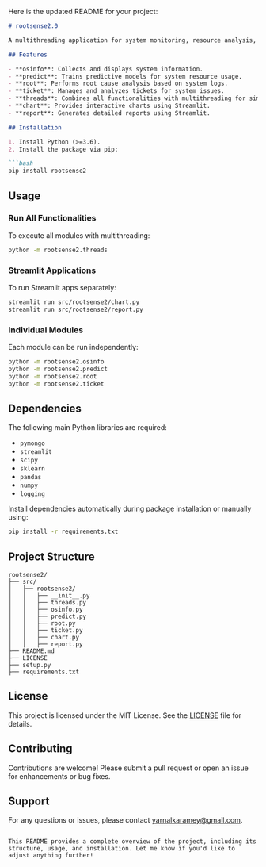 Here is the updated README for your project: 

```markdown
# rootsense2.0

A multithreading application for system monitoring, resource analysis, and predictive insights. This package integrates multiple functionalities for efficient resource management and includes Streamlit-based visualizations.

## Features

- **osinfo**: Collects and displays system information.
- **predict**: Trains predictive models for system resource usage.
- **root**: Performs root cause analysis based on system logs.
- **ticket**: Manages and analyzes tickets for system issues.
- **threads**: Combines all functionalities with multithreading for simultaneous execution.
- **chart**: Provides interactive charts using Streamlit.
- **report**: Generates detailed reports using Streamlit.

## Installation

1. Install Python (>=3.6).
2. Install the package via pip:

```bash
pip install rootsense2
```

## Usage

### Run All Functionalities

To execute all modules with multithreading:

```bash
python -m rootsense2.threads
```

### Streamlit Applications

To run Streamlit apps separately:

```bash
streamlit run src/rootsense2/chart.py
streamlit run src/rootsense2/report.py
```

### Individual Modules

Each module can be run independently:

```bash
python -m rootsense2.osinfo
python -m rootsense2.predict
python -m rootsense2.root
python -m rootsense2.ticket
```

## Dependencies

The following main Python libraries are required:

- `pymongo`
- `streamlit`
- `scipy`
- `sklearn`
- `pandas`
- `numpy`
- `logging`

Install dependencies automatically during package installation or manually using:

```bash
pip install -r requirements.txt
```

## Project Structure

```
rootsense2/
├── src/
│   ├── rootsense2/
│   │   ├── __init__.py
│   │   ├── threads.py
│   │   ├── osinfo.py
│   │   ├── predict.py
│   │   ├── root.py
│   │   ├── ticket.py
│   │   ├── chart.py
│   │   ├── report.py
├── README.md
├── LICENSE
├── setup.py
├── requirements.txt
```

## License

This project is licensed under the MIT License. See the [LICENSE](./LICENSE) file for details.

## Contributing

Contributions are welcome! Please submit a pull request or open an issue for enhancements or bug fixes.

## Support

For any questions or issues, please contact [yarnalkaramey@gmail.com](mailto:yarnalkaramey@gmail.com).
```

This README provides a complete overview of the project, including its structure, usage, and installation. Let me know if you'd like to adjust anything further!